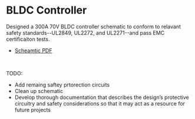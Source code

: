 # BLDC Controller

Designed a 300A 70V BLDC controller schematic to conform to relavant safety standards--UL2849, UL2272, and UL2271--and pass EMC certificaiton tests. 
- [Scheamtic PDF](/Project%20Outputs%20for%20Controller/schematics-2023-09-14.pdf) 

<br>

TODO:
- Add remaing saftey prtorection circuits
- Clean up schematic
- Develop thorough documentation that describes the design’s protective circuitry and safety considerations so that it may act as a resource for future projects
